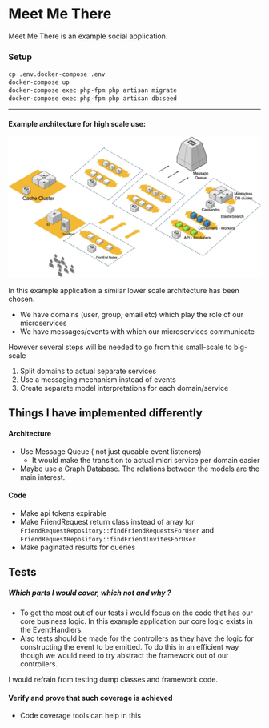 # Meet Me There
Meet Me There is an example social application.


### Setup
```
cp .env.docker-compose .env
docker-compose up
docker-compose exec php-fpm php artisan migrate
docker-compose exec php-fpm php artisan db:seed
```

----
#### Example architecture for high scale use: 

![alt text](architecture.jpg)


In this example application a similar lower scale architecture has been chosen.
- We have domains (user, group, email etc) which play the role of our microservices
- We have messages/events with which our microservices communicate

However several steps will be needed to go from this small-scale to big-scale
1. Split domains to actual separate services
2. Use a messaging mechanism instead of events
3. Create separate model interpretations for each domain/service

## Things I have implemented differently  

#### Architecture
- Use Message Queue ( not just queable event listeners)
    - It would make the transition to actual micri service per domain easier
- Maybe use a Graph Database. The relations between the models are the main interest.

#### Code
- Make api tokens expirable
- Make FriendRequest return class instead of array for `FriendRequestRepository::findFriendRequestsForUser` and `FriendRequestRepository::findFriendInvitesForUser`
- Make paginated results for queries

## Tests

##### Which parts I would cover, which not and why ?
- To get the most out of our tests i would focus on the code that has our core business logic. In this example application our core logic exists in the EventHandlers.
- Also tests should be made for the controllers as they have the logic for constructing the event to be emitted. To do this in an efficient way though we would need to try abstract the framework out of our controllers.

I would refrain from testing dump classes and framework code.

#### Verify and prove that such coverage is achieved
- Code coverage tools can help in this 


